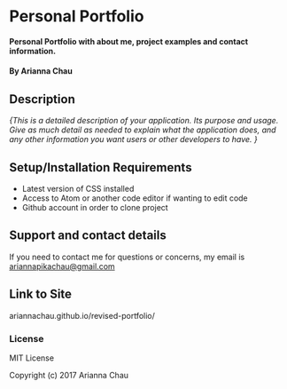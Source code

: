 # Personal Portfolio

#### Personal Portfolio with about me, project examples and contact information.

#### By Arianna Chau

## Description

_{This is a detailed description of your application. Its purpose and usage.  Give as much detail as needed to explain what the application does, and any other information you want users or other developers to have. }_

## Setup/Installation Requirements

* Latest version of CSS installed
* Access to Atom or another code editor if wanting to edit code
* Github account in order to clone project

## Support and contact details

If you need to contact me for questions or concerns, my email is ariannapikachau@gmail.com

## Link to Site

 ariannachau.github.io/revised-portfolio/

### License

MIT License

Copyright (c) 2017 Arianna Chau
